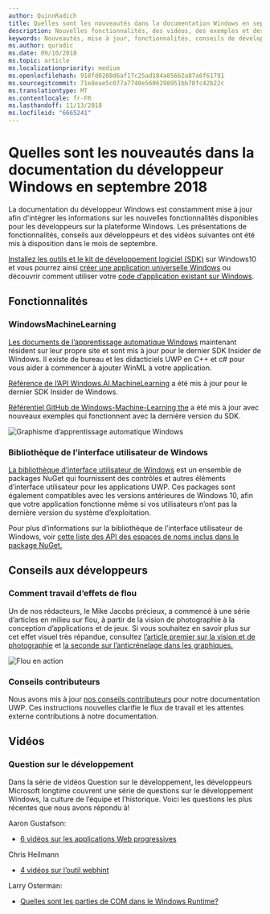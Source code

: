 ```yaml
---
author: QuinnRadich
title: Quelles sont les nouveautés dans la documentation Windows en septembre 2018 - développer des applications UWP
description: Nouvelles fonctionnalités, des vidéos, des exemples et des conseils aux développeurs ont été ajoutées à la documentation du développeur Windows 10 septembre 2018.
keywords: Nouveautés, mise à jour, fonctionnalités, conseils de développeur, Windows 10, septembre
ms.author: quradic
ms.date: 09/10/2018
ms.topic: article
ms.localizationpriority: medium
ms.openlocfilehash: 918fd0208d6af17c25ad184a856b2a87a6f61791
ms.sourcegitcommit: 71e8eae5c077a7740e5606298951bb78fc42b22c
ms.translationtype: MT
ms.contentlocale: fr-FR
ms.lasthandoff: 11/13/2018
ms.locfileid: "6665241"
---
```

# <a name="whats-new-in-the-windows-developer-docs-in-september-2018"></a>Quelles sont les nouveautés dans la documentation du développeur Windows en septembre 2018

La documentation du développeur Windows est constamment mise à jour afin d'intégrer les informations sur les nouvelles fonctionnalités disponibles pour les développeurs sur la plateforme Windows. Les présentations de fonctionnalités, conseils aux développeurs et des vidéos suivantes ont été mis à disposition dans le mois de septembre.

[Installez les outils et le kit de développement logiciel (SDK)](http://go.microsoft.com/fwlink/?LinkId=821431) sur Windows10 et vous pourrez ainsi [créer une application universelle Windows](../get-started/create-uwp-apps.md) ou découvrir comment utiliser votre [code d’application existant sur Windows](../porting/index.md).

## <a name="features"></a>Fonctionnalités

### <a name="windows-machine-learning"></a>WindowsMachineLearning

[Les documents de l’apprentissage automatique Windows](https://docs.microsoft.com/windows/ai/) maintenant résident sur leur propre site et sont mis à jour pour le dernier SDK Insider de Windows. Il existe de bureau et les didacticiels UWP en C++ et c# pour vous aider à commencer à ajouter WinML à votre application.

[Référence de l’API Windows.AI.MachineLearning](https://docs.microsoft.com/uwp/api/windows.ai.machinelearning) a été mis à jour pour le dernier SDK Insider de Windows.

[Référentiel GitHub de Windows-Machine-Learning the](https://github.com/Microsoft/Windows-Machine-Learning) a été mis à jour avec nouveaux exemples qui fonctionnent avec la dernière version du SDK.

![Graphisme d’apprentissage automatique Windows](images/winml-graphic.png)

### <a name="windows-ui-library"></a>Bibliothèque de l’interface utilisateur de Windows

[La bibliothèque d’interface utilisateur de Windows](https://aka.ms/winui-docs) est un ensemble de packages NuGet qui fournissent des contrôles et autres éléments d’interface utilisateur pour les applications UWP. Ces packages sont également compatibles avec les versions antérieures de Windows 10, afin que votre application fonctionne même si vos utilisateurs n’ont pas la dernière version du système d’exploitation.

Pour plus d’informations sur la bibliothèque de l’interface utilisateur de Windows, voir [cette liste des API des espaces de noms inclus dans le package NuGet.](https://docs.microsoft.com/uwp/api/overview/winui/)

## <a name="developer-guidance"></a>Conseils aux développeurs

### <a name="how-blur-effects-work"></a>Comment travail d’effets de flou

Un de nos rédacteurs, le Mike Jacobs précieux, a commencé à une série d’articles en milieu sur flou, à partir de la vision de photographie à la conception d’applications et de jeux. Si vous souhaitez en savoir plus sur cet effet visuel très répandue, consultez [l’article premier sur la vision et de photographie](https://medium.com/microsoft-design/science-in-the-system-how-blur-effects-work-8b0590996e09) et [la seconde sur l’anticrénelage dans les graphiques.](https://medium.com/microsoft-design/science-in-the-system-how-blur-effects-work-part-2-c5589a738515)

![Flou en action](images/blur-example.jpg)

### <a name="contributing-guidance"></a>Conseils contributeurs

Nous avons mis à jour [nos conseils contributeurs](https://github.com/MicrosoftDocs/windows-uwp/blob/docs/CONTRIBUTING.md) pour notre documentation UWP. Ces instructions nouvelles clarifie le flux de travail et les attentes externe contributions à notre documentation.

## <a name="videos"></a>Vidéos

### <a name="one-dev-question"></a>Question sur le développement

Dans la série de vidéos Question sur le développement, les développeurs Microsoft longtime couvrent une série de questions sur le développement Windows, la culture de l’équipe et l’historique. Voici les questions les plus récentes que nous avons répondu à!

Aaron Gustafson:

* [6 vidéos sur les applications Web progressives](https://www.youtube.com/playlist?list=PLWs4_NfqMtoyPHoI-CIB71mEq-om6m35I)

Chris Heilmann

* [4 vidéos sur l’outil webhint](https://www.youtube.com/watch?v=eXfmxmiA00Y&list=PLWs4_NfqMtow00LM-vgyECAlMDxx84Q2v)

Larry Osterman:

* [Quelles sont les parties de COM dans le Windows Runtime?](https://youtu.be/_nsMjHqRn1w)